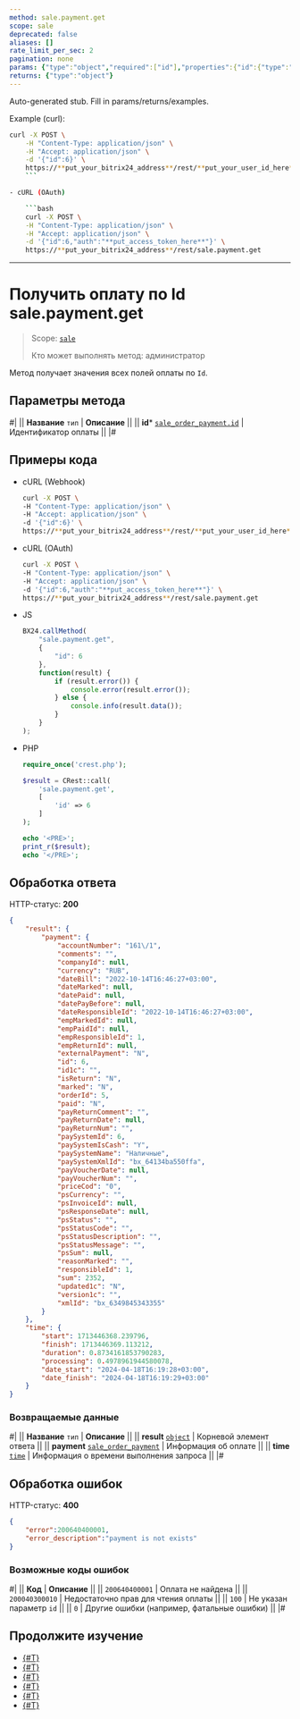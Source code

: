 ```yaml
---
method: sale.payment.get
scope: sale
deprecated: false
aliases: []
rate_limit_per_sec: 2
pagination: none
params: {"type":"object","required":["id"],"properties":{"id":{"type":"integer"}}}
returns: {"type":"object"}
---
```


Auto-generated stub. Fill in params/returns/examples.

Example (curl):

```bash
curl -X POST \
    -H "Content-Type: application/json" \
    -H "Accept: application/json" \
    -d '{"id":6}' \
    https://**put_your_bitrix24_address**/rest/**put_your_user_id_here**/**put_your_webbhook_here**/sale.payment.get
    ```

- cURL (OAuth)

    ```bash
    curl -X POST \
    -H "Content-Type: application/json" \
    -H "Accept: application/json" \
    -d '{"id":6,"auth":"**put_access_token_here**"}' \
    https://**put_your_bitrix24_address**/rest/sale.payment.get
```

---

# Получить оплату по Id sale.payment.get

> Scope: [`sale`](../../scopes/permissions.md)
>
> Кто может выполнять метод: администратор

Метод получает значения всех полей оплаты по `Id`.

## Параметры метода



#|
|| **Название**
`тип` | **Описание** ||
|| **id***
[`sale_order_payment.id`](../data-types.md) | Идентификатор оплаты ||
|#

## Примеры кода





- cURL (Webhook)

    ```bash
    curl -X POST \
    -H "Content-Type: application/json" \
    -H "Accept: application/json" \
    -d '{"id":6}' \
    https://**put_your_bitrix24_address**/rest/**put_your_user_id_here**/**put_your_webbhook_here**/sale.payment.get
    ```

- cURL (OAuth)

    ```bash
    curl -X POST \
    -H "Content-Type: application/json" \
    -H "Accept: application/json" \
    -d '{"id":6,"auth":"**put_access_token_here**"}' \
    https://**put_your_bitrix24_address**/rest/sale.payment.get
    ```

- JS

    ```js
    BX24.callMethod(
        "sale.payment.get",
        {
            "id": 6
        },
        function(result) {
            if (result.error()) {
                console.error(result.error());
            } else {
                console.info(result.data());
            }
        }
    );
    ```

- PHP

    ```php
    require_once('crest.php');

    $result = CRest::call(
        'sale.payment.get',
        [
            'id' => 6
        ]
    );

    echo '<PRE>';
    print_r($result);
    echo '</PRE>';
    ```



## Обработка ответа

HTTP-статус: **200**

```json
{
    "result": {
        "payment": {
            "accountNumber": "161\/1",
            "comments": "",
            "companyId": null,
            "currency": "RUB",
            "dateBill": "2022-10-14T16:46:27+03:00",
            "dateMarked": null,
            "datePaid": null,
            "datePayBefore": null,
            "dateResponsibleId": "2022-10-14T16:46:27+03:00",
            "empMarkedId": null,
            "empPaidId": null,
            "empResponsibleId": 1,
            "empReturnId": null,
            "externalPayment": "N",
            "id": 6,
            "id1c": "",
            "isReturn": "N",
            "marked": "N",
            "orderId": 5,
            "paid": "N",
            "payReturnComment": "",
            "payReturnDate": null,
            "payReturnNum": "",
            "paySystemId": 6,
            "paySystemIsCash": "Y",
            "paySystemName": "Наличные",
            "paySystemXmlId": "bx_64134ba550ffa",
            "payVoucherDate": null,
            "payVoucherNum": "",
            "priceCod": "0",
            "psCurrency": "",
            "psInvoiceId": null,
            "psResponseDate": null,
            "psStatus": "",
            "psStatusCode": "",
            "psStatusDescription": "",
            "psStatusMessage": "",
            "psSum": null,
            "reasonMarked": "",
            "responsibleId": 1,
            "sum": 2352,
            "updated1c": "N",
            "version1c": "",
            "xmlId": "bx_6349845343355"
        }
    },
    "time": {
        "start": 1713446368.239796,
        "finish": 1713446369.113212,
        "duration": 0.8734161853790283,
        "processing": 0.4978961944580078,
        "date_start": "2024-04-18T16:19:28+03:00",
        "date_finish": "2024-04-18T16:19:29+03:00"
    }
}
```

### Возвращаемые данные

#|
|| **Название**
`тип` | **Описание** ||
|| **result**
[`object`](../../data-types.md) | Корневой элемент ответа ||
|| **payment**
[`sale_order_payment`](../data-types.md) | Информация об оплате ||
|| **time**
[`time`](../../data-types.md) | Информация о времени выполнения запроса ||
|#

## Обработка ошибок

HTTP-статус: **400**

```json
{
    "error":200640400001,
    "error_description":"payment is not exists"
}
```



### Возможные коды ошибок

#|
|| **Код** | **Описание** ||
|| `200640400001` | Оплата не найдена ||
|| `200040300010` | Недостаточно прав для чтения оплаты ||
|| `100` | Не указан параметр `id` ||
|| `0` | Другие ошибки (например, фатальные ошибки) ||
|#



## Продолжите изучение 

- [{#T}](./index.md)
- [{#T}](./sale-payment-add.md)
- [{#T}](./sale-payment-update.md)
- [{#T}](./sale-payment-list.md)
- [{#T}](./sale-payment-delete.md)
- [{#T}](./sale-payment-get-fields.md)
